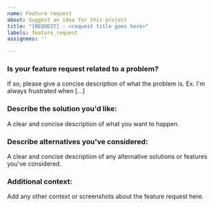 ```yaml
---
name: Feature request
about: Suggest an idea for this project
title: "[REQUEST] - <request title goes here>"
labels: feature_request
assignees: ''

---
```


### Is your feature request related to a problem?

If so, please give a concise description of what the problem is. Ex. I'm always frustrated when [...]

### Describe the solution you'd like:

A clear and concise description of what you want to happen.

### Describe alternatives you've considered:

A clear and concise description of any alternative solutions or features you've considered.

### Additional context:

Add any other context or screenshots about the feature request here.
